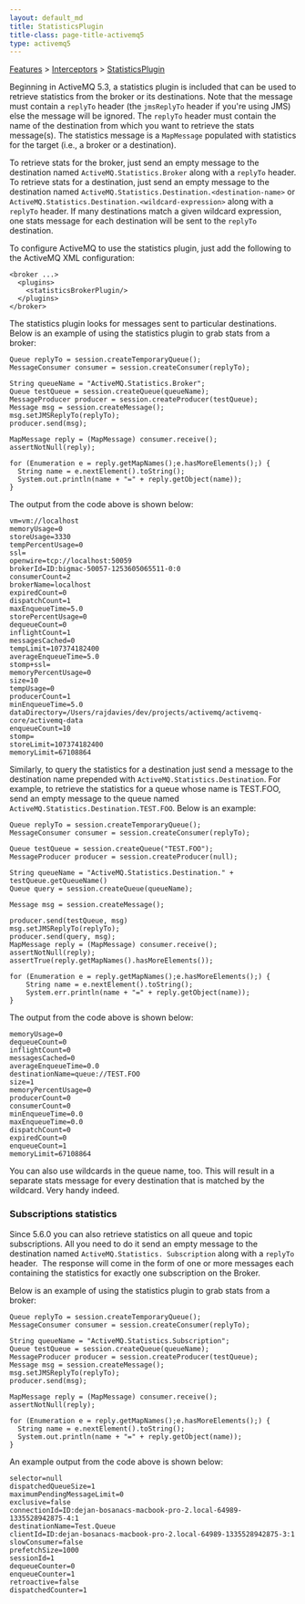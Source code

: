 ```yaml
---
layout: default_md
title: StatisticsPlugin 
title-class: page-title-activemq5
type: activemq5
---
```


[Features](features) > [Interceptors](interceptors) > [StatisticsPlugin](statisticsplugin)

Beginning in ActiveMQ 5.3, a statistics plugin is included that can be used to retrieve statistics from the broker or its destinations. Note that the message must contain a `replyTo` header (the `jmsReplyTo` header if you're using JMS) else the message will be ignored. The `replyTo` header must contain the name of the destination from which you want to retrieve the stats message(s). The statistics message is a `MapMessage` populated with statistics for the target (i.e., a broker or a destination).

To retrieve stats for the broker, just send an empty message to the destination named `ActiveMQ.Statistics.Broker` along with a `replyTo` header. To retrieve stats for a destination, just send an empty message to the destination named `ActiveMQ.Statistics.Destination.<destination-name>` or `ActiveMQ.Statistics.Destination.<wildcard-expression>` along with a `replyTo` header. If many destinations match a given wildcard expression, one stats message for each destination will be sent to the `replyTo` destination.

To configure ActiveMQ to use the statistics plugin, just add the following to the ActiveMQ XML configuration:
```
<broker ...>
  <plugins>
    <statisticsBrokerPlugin/>
  </plugins>
</broker>
```
The statistics plugin looks for messages sent to particular destinations. Below is an example of using the statistics plugin to grab stats from a broker:
```
Queue replyTo = session.createTemporaryQueue();
MessageConsumer consumer = session.createConsumer(replyTo);

String queueName = "ActiveMQ.Statistics.Broker";
Queue testQueue = session.createQueue(queueName);
MessageProducer producer = session.createProducer(testQueue);
Message msg = session.createMessage();
msg.setJMSReplyTo(replyTo);
producer.send(msg);

MapMessage reply = (MapMessage) consumer.receive();
assertNotNull(reply);

for (Enumeration e = reply.getMapNames();e.hasMoreElements();) {
  String name = e.nextElement().toString();
  System.out.println(name + "=" + reply.getObject(name));
}
```
The output from the code above is shown below:
```
vm=vm://localhost  
memoryUsage=0  
storeUsage=3330  
tempPercentUsage=0  
ssl=  
openwire=tcp://localhost:50059  
brokerId=ID:bigmac-50057-1253605065511-0:0  
consumerCount=2  
brokerName=localhost  
expiredCount=0  
dispatchCount=1  
maxEnqueueTime=5.0  
storePercentUsage=0  
dequeueCount=0  
inflightCount=1  
messagesCached=0  
tempLimit=107374182400  
averageEnqueueTime=5.0  
stomp+ssl=  
memoryPercentUsage=0  
size=10  
tempUsage=0  
producerCount=1  
minEnqueueTime=5.0  
dataDirectory=/Users/rajdavies/dev/projects/activemq/activemq-core/activemq-data  
enqueueCount=10  
stomp=  
storeLimit=107374182400  
memoryLimit=67108864
```
Similarly, to query the statistics for a destination just send a message to the destination name prepended with `ActiveMQ.Statistics.Destination`. For example, to retrieve the statistics for a queue whose name is TEST.FOO, send an empty message to the queue named `ActiveMQ.Statistics.Destination.TEST.FOO`. Below is an example:
```
Queue replyTo = session.createTemporaryQueue();
MessageConsumer consumer = session.createConsumer(replyTo);

Queue testQueue = session.createQueue("TEST.FOO");
MessageProducer producer = session.createProducer(null);

String queueName = "ActiveMQ.Statistics.Destination." + testQueue.getQueueName()
Queue query = session.createQueue(queueName);

Message msg = session.createMessage();

producer.send(testQueue, msg) 
msg.setJMSReplyTo(replyTo);
producer.send(query, msg);
MapMessage reply = (MapMessage) consumer.receive();
assertNotNull(reply);
assertTrue(reply.getMapNames().hasMoreElements());
        
for (Enumeration e = reply.getMapNames();e.hasMoreElements();) {
    String name = e.nextElement().toString();
    System.err.println(name + "=" + reply.getObject(name));
}
```
The output from the code above is shown below:
```
memoryUsage=0  
dequeueCount=0  
inflightCount=0  
messagesCached=0  
averageEnqueueTime=0.0  
destinationName=queue://TEST.FOO  
size=1  
memoryPercentUsage=0  
producerCount=0  
consumerCount=0  
minEnqueueTime=0.0  
maxEnqueueTime=0.0  
dispatchCount=0  
expiredCount=0  
enqueueCount=1  
memoryLimit=67108864
```
You can also use wildcards in the queue name, too. This will result in a separate stats message for every destination that is matched by the wildcard. Very handy indeed.

### Subscriptions statistics

Since 5.6.0 you can also retrieve statistics on all queue and topic subscriptions. All you need to do it send an empty message to the destination named `ActiveMQ.Statistics. Subscription` along with a `replyTo` header.  The response will come in the form of one or more messages each containing the statistics for exactly one subscription on the Broker. 

Below is an example of using the statistics plugin to grab stats from a broker:
```
Queue replyTo = session.createTemporaryQueue();
MessageConsumer consumer = session.createConsumer(replyTo);

String queueName = "ActiveMQ.Statistics.Subscription";
Queue testQueue = session.createQueue(queueName);
MessageProducer producer = session.createProducer(testQueue);
Message msg = session.createMessage();
msg.setJMSReplyTo(replyTo);
producer.send(msg);

MapMessage reply = (MapMessage) consumer.receive();
assertNotNull(reply);

for (Enumeration e = reply.getMapNames();e.hasMoreElements();) {
  String name = e.nextElement().toString();
  System.out.println(name + "=" + reply.getObject(name));
}
```
An example output from the code above is shown below:
```
selector=null  
dispatchedQueueSize=1  
maximumPendingMessageLimit=0  
exclusive=false  
connectionId=ID:dejan-bosanacs-macbook-pro-2.local-64989-1335528942875-4:1  
destinationName=Test.Queue  
clientId=ID:dejan-bosanacs-macbook-pro-2.local-64989-1335528942875-3:1  
slowConsumer=false  
prefetchSize=1000  
sessionId=1  
dequeueCounter=0  
enqueueCounter=1  
retroactive=false  
dispatchedCounter=1
```